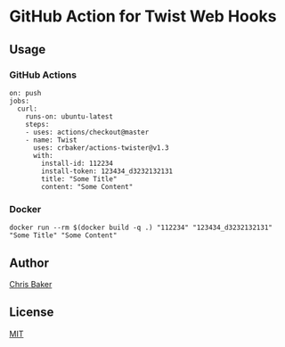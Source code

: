 # GitHub Action for Twist Web Hooks

## Usage

### GitHub Actions
```
on: push
jobs:
  curl:
    runs-on: ubuntu-latest
    steps:
    - uses: actions/checkout@master
    - name: Twist
      uses: crbaker/actions-twister@v1.3
      with:
        install-id: 112234
        install-token: 123434_d3232132131
        title: "Some Title"
        content: "Some Content"
```

### Docker
```
docker run --rm $(docker build -q .) "112234" "123434_d3232132131" "Some Title" "Some Content"
```


## Author
[Chris Baker](https://github.com/crbaker)


## License
[MIT](https://wei.mit-license.org)
